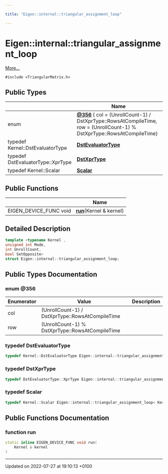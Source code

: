 ```yaml
---

title: "Eigen::internal::triangular_assignment_loop"

---
```


# Eigen::internal::triangular_assignment_loop



 [More...](#detailed-description)


`#include <TriangularMatrix.h>`

## Public Types

|                | Name           |
| -------------- | -------------- |
| enum| **[@356](http://example.org/classes/structeigen_1_1internal_1_1triangular__assignment__loop/#enum-@356)** { col = (UnrollCount-1) / DstXprType::RowsAtCompileTime, row = (UnrollCount-1) % DstXprType::RowsAtCompileTime} |
| typedef Kernel::DstEvaluatorType | **[DstEvaluatorType](http://example.org/classes/structeigen_1_1internal_1_1triangular__assignment__loop/#typedef-dstevaluatortype)**  |
| typedef DstEvaluatorType::XprType | **[DstXprType](http://example.org/classes/structeigen_1_1internal_1_1triangular__assignment__loop/#typedef-dstxprtype)**  |
| typedef Kernel::Scalar | **[Scalar](http://example.org/classes/structeigen_1_1internal_1_1triangular__assignment__loop/#typedef-scalar)**  |

## Public Functions

|                | Name           |
| -------------- | -------------- |
| EIGEN_DEVICE_FUNC void | **[run](http://example.org/classes/structeigen_1_1internal_1_1triangular__assignment__loop/#function-run)**(Kernel & kernel) |

## Detailed Description

```cpp
template <typename Kernel ,
unsigned int Mode,
int UnrollCount,
bool SetOpposite>
struct Eigen::internal::triangular_assignment_loop;
```

## Public Types Documentation

### enum @356

| Enumerator | Value | Description |
| ---------- | ----- | ----------- |
| col | (UnrollCount-1) / DstXprType::RowsAtCompileTime|   |
| row | (UnrollCount-1) % DstXprType::RowsAtCompileTime|   |




### typedef DstEvaluatorType

```cpp
typedef Kernel::DstEvaluatorType Eigen::internal::triangular_assignment_loop< Kernel, Mode, UnrollCount, SetOpposite >::DstEvaluatorType;
```


### typedef DstXprType

```cpp
typedef DstEvaluatorType::XprType Eigen::internal::triangular_assignment_loop< Kernel, Mode, UnrollCount, SetOpposite >::DstXprType;
```


### typedef Scalar

```cpp
typedef Kernel::Scalar Eigen::internal::triangular_assignment_loop< Kernel, Mode, UnrollCount, SetOpposite >::Scalar;
```


## Public Functions Documentation

### function run

```cpp
static inline EIGEN_DEVICE_FUNC void run(
    Kernel & kernel
)
```


-------------------------------

Updated on 2022-07-27 at 19:10:13 +0100